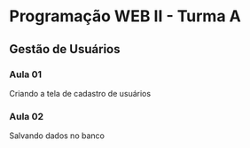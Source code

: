 # Programação WEB II - Turma A

## Gestão de Usuários

### Aula 01 

Criando a tela de cadastro de usuários

### Aula 02

Salvando dados no banco